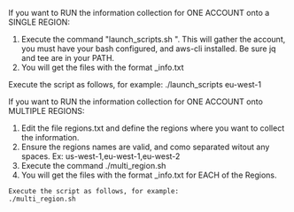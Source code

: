 If you want to RUN the information collection for ONE ACCOUNT onto a SINGLE REGION:
  1)  Execute the command "launch_scripts.sh <region-anme>".
      This will gather the account, you must have your bash configured, and aws-cli installed.
      Be sure jq and tee are in your PATH.
  2)  You will get the files with the format <account-id>_<region>_<topic>_info.txt
  
  Execute the script as follows, for example:
    ./launch_scripts eu-west-1

If you want to RUN the information collection for ONE ACCOUNT onto MULTIPLE REGIONS:
  1) Edit the file regions.txt and define the regions where you want to collect the information.
  2) Ensure the regions names are valid, and como separated witout any spaces.
     Ex:   us-west-1,eu-west-1,eu-west-2
  3) Execute the command ./multi_region.sh
  4) You will get the files with the format <account-id>_<region>_<topic>_info.txt for EACH of the Regions.

    Execute the script as follows, for example:
    ./multi_region.sh

  